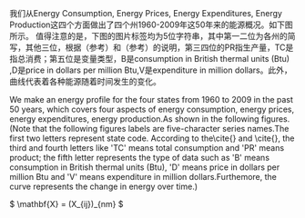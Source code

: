 
我们从Energy Consumption, Energy Prices, Energy Expenditures, Energy Production这四个方面做出了四个州1960-2009年这50年来的能源概况。如下图所示。
值得注意的是，下图的图片标签均为5位字符串，其中第一二位为各州的简写，其他三位，根据（参考）和（参考）的说明，第三四位的PR指生产量，TC是指总消费；第五位是变量类型，B是consumption in British thermal units (Btu) ,D是price in dollars per million Btu,V是expenditure in million dollars。此外，曲线代表着各种能源随着时间发生的变化。

We make an energy profile for the four states from 1960 to 2009 in the past 50 years, which covers four aspects of energy consumption, energy prices, energy expenditures, energy production.As shown in the following figures.
(Note that the following figures labels are five-character series names.The first two letters  represent state code. According to the\cite{} and \cite{}, the third and fourth letters like 'TC' means total consumption and 'PR' means product; the fifth letter represents the type of data such as 'B' means consumption in British thermal units (Btu), 'D' means price in dollars per million Btu and 'V' means expenditure in million dollars.Furthemore, the curve represents the change in energy over time.) 


$ \mathbf{X} = (X_{ij})_{nm} $ 